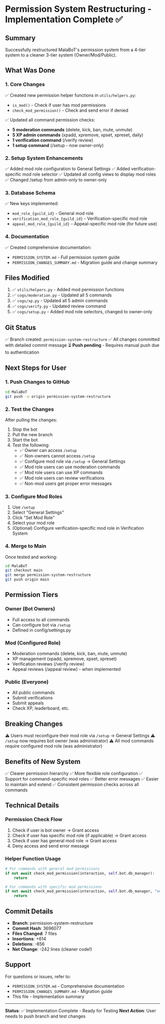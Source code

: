 # Permission System Restructuring - Implementation Complete ✅

## Summary
Successfully restructured MalaBoT's permission system from a 4-tier system to a cleaner 3-tier system (Owner/Mod/Public).

## What Was Done

### 1. Core Changes
✅ Created new permission helper functions in `utils/helpers.py`:
- `is_mod()` - Check if user has mod permissions
- `check_mod_permission()` - Check and send error if denied

✅ Updated all command permission checks:
- **5 moderation commands** (delete, kick, ban, mute, unmute)
- **5 XP admin commands** (xpadd, xpremove, xpset, xpreset, daily)
- **1 verification command** (/verify review)
- **1 setup command** (/setup - now owner-only)

### 2. Setup System Enhancements
✅ Added mod role configuration to General Settings
✅ Added verification-specific mod role selector
✅ Updated all config views to display mod roles
✅ Changed /setup from admin-only to owner-only

### 3. Database Schema
✅ New keys implemented:
- `mod_role_{guild_id}` - General mod role
- `verification_mod_role_{guild_id}` - Verification-specific mod role
- `appeal_mod_role_{guild_id}` - Appeal-specific mod role (for future use)

### 4. Documentation
✅ Created comprehensive documentation:
- `PERMISSION_SYSTEM.md` - Full permission system guide
- `PERMISSION_CHANGES_SUMMARY.md` - Migration guide and change summary

## Files Modified
1. ✅ `utils/helpers.py` - Added mod permission functions
2. ✅ `cogs/moderation.py` - Updated all 5 commands
3. ✅ `cogs/xp.py` - Updated all 5 admin commands
4. ✅ `cogs/verify.py` - Updated review command
5. ✅ `cogs/setup.py` - Added mod role selectors, changed to owner-only

## Git Status
✅ Branch created: `permission-system-restructure`
✅ All changes committed with detailed commit message
⏳ **Push pending** - Requires manual push due to authentication

## Next Steps for User

### 1. Push Changes to GitHub
```bash
cd MalaBoT
git push -u origin permission-system-restructure
```

### 2. Test the Changes
After pulling the changes:
1. Stop the bot
2. Pull the new branch
3. Start the bot
4. Test the following:
   - ✅ Owner can access `/setup`
   - ✅ Non-owners cannot access `/setup`
   - ✅ Configure mod role via `/setup` → General Settings
   - ✅ Mod role users can use moderation commands
   - ✅ Mod role users can use XP commands
   - ✅ Mod role users can review verifications
   - ✅ Non-mod users get proper error messages

### 3. Configure Mod Roles
1. Use `/setup`
2. Select "General Settings"
3. Click "Set Mod Role"
4. Select your mod role
5. (Optional) Configure verification-specific mod role in Verification System

### 4. Merge to Main
Once tested and working:
```bash
cd MalaBoT
git checkout main
git merge permission-system-restructure
git push origin main
```

## Permission Tiers

### Owner (Bot Owners)
- Full access to all commands
- Can configure bot via `/setup`
- Defined in config/settings.py

### Mod (Configured Role)
- Moderation commands (delete, kick, ban, mute, unmute)
- XP management (xpadd, xpremove, xpset, xpreset)
- Verification reviews (/verify review)
- Appeal reviews (/appeal review) - when implemented

### Public (Everyone)
- All public commands
- Submit verifications
- Submit appeals
- Check XP, leaderboard, etc.

## Breaking Changes
⚠️ Users must reconfigure their mod role via `/setup` → General Settings
⚠️ `/setup` now requires bot owner (was administrator)
⚠️ All mod commands require configured mod role (was administrator)

## Benefits of New System
✅ Clearer permission hierarchy
✅ More flexible role configuration
✅ Support for command-specific mod roles
✅ Better error messages
✅ Easier to maintain and extend
✅ Consistent permission checks across all commands

## Technical Details

### Permission Check Flow
1. Check if user is bot owner → Grant access
2. Check if user has specific mod role (if applicable) → Grant access
3. Check if user has general mod role → Grant access
4. Deny access and send error message

### Helper Function Usage
```python
# For commands with general mod permissions
if not await check_mod_permission(interaction, self.bot.db_manager):
    return

# For commands with specific mod permissions
if not await check_mod_permission(interaction, self.bot.db_manager, "verification_mod_role"):
    return
```

## Commit Details
- **Branch**: permission-system-restructure
- **Commit Hash**: 3696077
- **Files Changed**: 7 files
- **Insertions**: +614
- **Deletions**: -856
- **Net Change**: -242 lines (cleaner code!)

## Support
For questions or issues, refer to:
- `PERMISSION_SYSTEM.md` - Comprehensive documentation
- `PERMISSION_CHANGES_SUMMARY.md` - Migration guide
- This file - Implementation summary

---

**Status**: ✅ Implementation Complete - Ready for Testing
**Next Action**: User needs to push branch and test changes